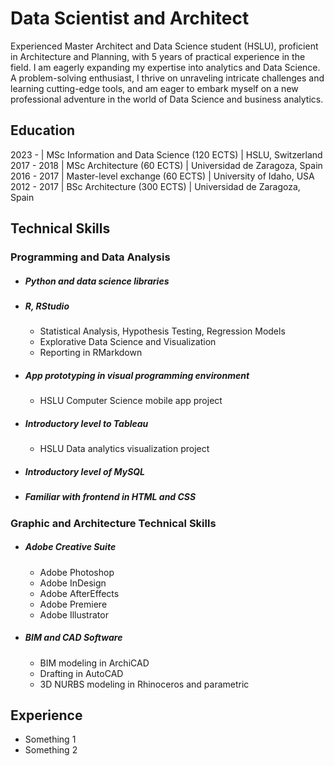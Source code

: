 # Data Scientist and Architect

Experienced Master Architect and Data Science student (HSLU), proficient in Architecture and
Planning, with 5 years of practical experience in the field. I am eagerly expanding my expertise into
analytics and Data Science. A problem-solving enthusiast, I thrive on unraveling intricate challenges
and learning cutting-edge tools, and am eager to embark myself on a new professional adventure in
the world of Data Science and business analytics.

## Education

2023 -  | MSc Information and Data Science (120 ECTS) | HSLU, Switzerland			       		
2017 - 2018  | MSc Architecture (60 ECTS)	| Universidad de Zaragoza, Spain
2016 - 2017 | Master-level exchange (60 ECTS)    | University of Idaho, USA 	
2012 - 2017 | BSc Architecture (300 ECTS)        | Universidad de Zaragoza, Spain


## Technical Skills

### Programming and Data Analysis

- ##### Python and data science libraries
  
- ##### R, RStudio
  
    - Statistical Analysis, Hypothesis Testing, Regression Models
    - Explorative Data Science and Visualization
    - Reporting in RMarkdown
      
- ##### App prototyping in visual programming environment
    - HSLU Computer Science mobile app project
      
- ##### Introductory level to Tableau
    - HSLU Data analytics visualization project

- ##### Introductory level of MySQL
  
- ##### Familiar with frontend in HTML and CSS


### Graphic and Architecture Technical Skills

- ##### Adobe Creative Suite
    - Adobe Photoshop
    - Adobe InDesign
    - Adobe AfterEffects
    - Adobe Premiere
    - Adobe Illustrator
      
- ##### BIM and CAD Software
    - BIM modeling in ArchiCAD
    - Drafting in AutoCAD
    - 3D NURBS modeling in Rhinoceros and parametric

## Experience

- Something 1
- Something 2
